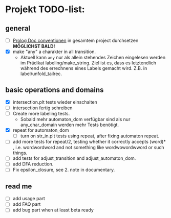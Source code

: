 # Projekt TODO-list:

## general
- [ ] [Prolog Doc conventionen][1] in gesamtem project durchsetzen
**MÖGLICHST BALD!**
- [x] make "any" a charakter in all transition.
    - Aktuell kann `any` nur als allein stehendes Zeichen eingelesen werden im
    Prädikat labeling/make_string. Ziel ist es, dass es letztendlich während
    des errechnens eines Labels gemacht wird. Z.B. in label/unfold_tailrec.

## basic operations and domains
- [x] intersection.plt tests wieder einschalten
- [ ] intersection fertig schreiben
- [ ] Create more labeling tests.
    - Sobald mehr automaton_dom verfügbar sind als nur any_char_domain werden
    mehr Tests benötigt.
- [x] repeat for automaton_dom
  - [ ] turn on str_in.plt tests using repeat, after fixing automaton repeat.
- [ ] add more tests for repeat/2, testing whether it correctly accepts (word)* , i.e. wordwordword and not something like wordwowordwword or such things.
- [ ] add tests for adjust_transition and adjust_automaton_dom.
- [ ] add DFA reduction.
- [ ] Fix epsilon_closure, see 2. note in documentary.

## read me
- [ ] add usage part
- [ ] add FAQ part
- [ ] add bug part when at least beta ready

[1]: http://www.swi-prolog.org/pldoc/doc_for?object=section('packages/pldoc.html') "pldoc"
